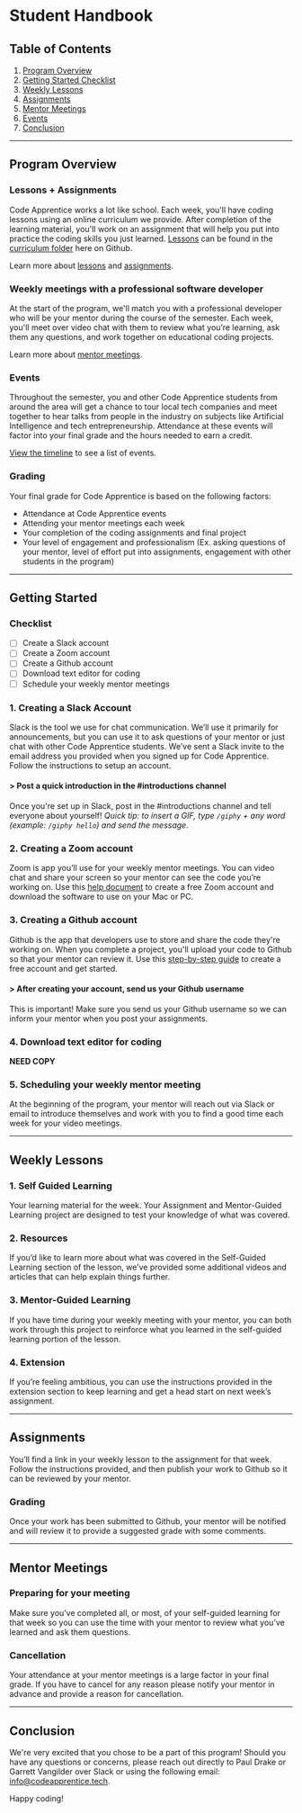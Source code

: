 # Student Handbook

## Table of Contents
1. [Program Overview](#program-overview)
2. [Getting Started Checklist](#getting-started)
3. [Weekly Lessons](#weekly-lessons)
4. [Assignments](#assignments)
5. [Mentor Meetings](#mentor-meetings)
6. [Events](#events)
7. [Conclusion](#conclusion)

---

<a name="program-overview"></a>
## Program Overview

### Lessons + Assignments
Code Apprentice works a lot like school. Each week, you'll have coding lessons using an online curriculum we provide. After completion of the learning material, you'll work on an assignment that will help you put into practice the coding skills you just learned. [Lessons](https://github.com/apprentice-code/curriculum/tree/master/lessons) can be found in the [curriculum folder](https://github.com/apprentice-code/curriculum) here on Github. 

Learn more about [lessons](#weekly-lessons) and [assignments](#assignments).

### Weekly meetings with a professional software developer
At the start of the program, we'll match you with a professional developer who will be your mentor during the course of the semester. Each week, you'll meet over video chat with them to review what you’re learning, ask them any questions, and work together on educational coding projects. 

Learn more about [mentor meetings](#mentor-meetings).

### Events
Throughout the semester, you and other Code Apprentice students from around the area will get a chance to tour local tech companies and meet together to hear talks from people in the industry on subjects like Artificial Intelligence and tech entrepreneurship. Attendance at these events will factor into your final grade and the hours needed to earn a credit.

[View the timeline]() to see a list of events. 

### Grading
Your final grade for Code Apprentice is based on the following factors:
- Attendance at Code Apprentice events
- Attending your mentor meetings each week
- Your completion of the coding assignments and final project
- Your level of engagement and professionalism (Ex. asking questions of your mentor, level of effort put into assignments, engagement with other students in the program)

---

<a name="getting-started"></a>
## Getting Started

### Checklist
- [ ] Create a Slack account
- [ ] Create a Zoom account
- [ ] Create a Github account
- [ ] Download text editor for coding
- [ ] Schedule your weekly mentor meetings

### 1. Creating a Slack Account
Slack is the tool we use for chat communication. We’ll use it primarily for announcements, but you can use it to ask questions of your mentor or just chat with other Code Apprentice students. We’ve sent a Slack invite to the email address you provided when you signed up for Code Apprentice. Follow the instructions to setup an account.

#### > Post a quick introduction in the #introductions channel
Once you're set up in Slack, post in the #introductions channel and tell everyone about yourself! _Quick tip: to insert a GIF, type `/giphy` + any word (example: `/giphy hello`) and send the message._

### 2. Creating a Zoom account
Zoom is app you’ll use for your weekly mentor meetings. You can video chat and share your screen so your mentor can see the code you’re working on. Use this [help document](https://support.zoom.us/hc/en-us/articles/201362033-Getting-Started-on-PC-and-Mac) to create a free Zoom account and download the software to use on your Mac or PC.

### 3. Creating a Github account
Github is the app that developers use to store and share the code they're working on. When you complete a project, you'll upload your code to Github so that your mentor can review it. Use this [step-by-step guide](https://www.wikihow.com/Create-an-Account-on-GitHub) to create a free account and get started.

#### > After creating your account, send us your Github username
This is important! Make sure you send us your Github username so we can inform your mentor when you post your assignments. 

### 4. Download text editor for coding
**NEED COPY**

### 5. Scheduling your weekly mentor meeting
At the beginning of the program, your mentor will reach out via Slack or email to introduce themselves and work with you to find a good time each week for your video meetings.

---

<a name="weekly-lessons"></a>
## Weekly Lessons

### 1. Self Guided Learning
Your learning material for the week. Your Assignment and Mentor-Guided Learning project are designed to test your knowledge of what was covered.
  
### 2. Resources
If you’d like to learn more about what was covered in the Self-Guided Learning section of the lesson, we’ve provided some additional videos and articles that can help explain things further.

### 3. Mentor-Guided Learning
If you have time during your weekly meeting with your mentor, you can both work through this project to reinforce what you learned in the self-guided learning portion of the lesson. 
  
### 4. Extension
If you’re feeling ambitious, you can use the instructions provided in the extension section to keep learning and get a head start on next week’s assignment.

---
<a name="assignments"></a>
## Assignments
You’ll find a link in your weekly lesson to the assignment for that week. Follow the instructions provided, and then publish your work to Github so it can be reviewed by your mentor. 

### Grading
Once your work has been submitted to Github, your mentor will be notified and will review it to provide a suggested grade with some comments.

---
<a name="mentor-meetings"></a>
## Mentor Meetings

### Preparing for your meeting
Make sure you’ve completed all, or most, of your self-guided learning for that week so you can use the time with your mentor to review what you’ve learned and ask them questions. 

### Cancellation
Your attendance at your mentor meetings is a large factor in your final grade. If you have to cancel for any reason please notify your mentor in advance and provide a reason for cancellation.

---

<a name="conclusion"></a>
## Conclusion
We're very excited that you chose to be a part of this program! Should you have any questions or concerns, please reach out directly to Paul Drake or Garrett Vangilder over Slack or using the following email: info@codeapprentice.tech.

Happy coding! 
